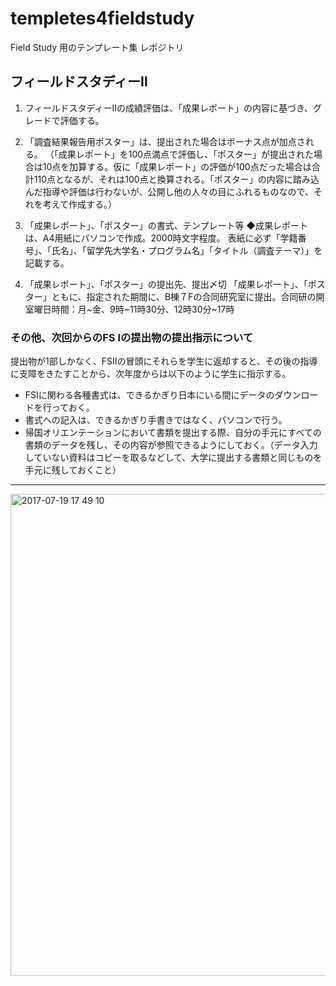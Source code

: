 # templetes4fieldstudy
Field Study 用のテンプレート集 レポジトリ


## フィールドスタディーⅡ
1. フィールドスタディーⅡの成績評価は、「成果レポート」の内容に基づき、グレードで評価する。

2. 「調査結果報告用ポスター」は、提出された場合はボーナス点が加点される。
（「成果レポート」を100点満点で評価し、「ポスター」が提出された場合は10点を加算する。仮に「成果レポート」の評価が100点だった場合は合計110点となるが、それは100点と換算される。「ポスター」の内容に踏み込んだ指導や評価は行わないが、公開し他の人々の目にふれるものなので、それを考えて作成する。）

3. 「成果レポート」、「ポスター」の書式、テンプレート等
◆成果レポートは、A4用紙にパソコンで作成。2000時文字程度。
表紙に必ず「学籍番号」、「氏名」、「留学先大学名・プログラム名」「タイトル（調査テーマ）」を記載する。

4. 「成果レポート」、「ポスター」の提出先、提出〆切
「成果レポート」、「ポスター」ともに、指定された期間に、B棟７Fの合同研究室に提出。合同研の開室曜日時間：月~金、9時~11時30分、12時30分~17時


### その他、次回からのFS Ⅰの提出物の提出指示について
提出物が1部しかなく、FSⅡの冒頭にそれらを学生に返却すると、その後の指導に支障をきたすことから、次年度からは以下のように学生に指示する。

* FSⅠに関わる各種書式は、できるかぎり日本にいる間にデータのダウンロードを行っておく。
* 書式への記入は、できるかぎり手書きではなく、パソコンで行う。
* 帰国オリエンテーションにおいて書類を提出する際、自分の手元にすべての書類のデータを残し、その内容が参照できるようにしておく。（データ入力していない資料はコピーを取るなどして、大学に提出する書類と同じものを手元に残しておくこと）

---

<img width="771" alt="2017-07-19 17 49 10" src="https://user-images.githubusercontent.com/416977/28358689-b19619da-6caa-11e7-80ca-a8b2a4ca5554.png">
